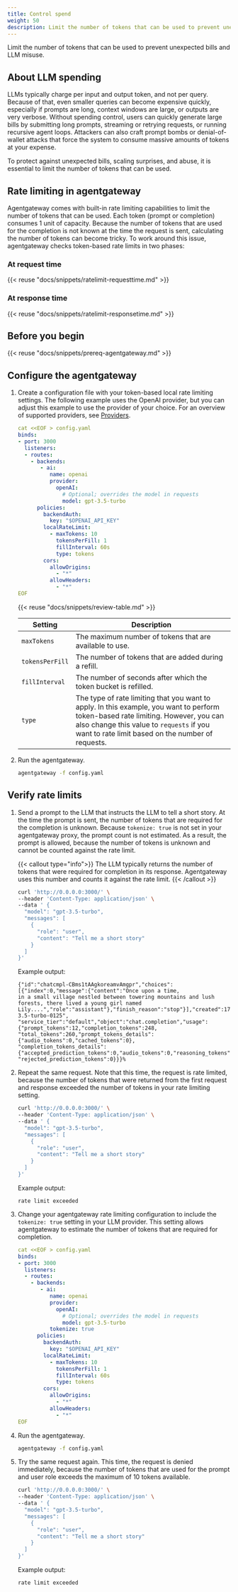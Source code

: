 ```yaml
---
title: Control spend
weight: 50
description: Limit the number of tokens that can be used to prevent unexpected bills and LLM misuse. 
---
```


Limit the number of tokens that can be used to prevent unexpected bills and LLM misuse. 

## About LLM spending

LLMs typically charge per input and output token, and not per query. Because of that, even smaller queries can become expensive quickly, especially if prompts are long, context windows are large, or outputs are very verbose. Without spending control, users can quickly generate large bills by submitting long prompts, streaming or retrying requests, or running recursive agent loops. Attackers can also craft prompt bombs or denial-of-wallet attacks that force the system to consume massive amounts of tokens at your expense. 

To protect against unexpected bills, scaling surprises, and abuse, it is essential to limit the number of tokens that can be used. 

## Rate limiting in agentgateway

Agentgateway comes with built-in rate limiting capabilities to limit the number of tokens that can be used. Each token (prompt or completion) consumes 1 unit of capacity. Because the number of tokens that are used for the completion is not known at the time the request is sent, calculating the number of tokens can become tricky. To work around this issue, agentgateway checks token-based rate limits in two phases: 

### At request time

{{< reuse "docs/snippets/ratelimit-requesttime.md" >}} 

### At response time

{{< reuse "docs/snippets/ratelimit-responsetime.md" >}} 

## Before you begin

{{< reuse "docs/snippets/prereq-agentgateway.md" >}}

## Configure the agentgateway

1. Create a configuration file with your token-based local rate limiting settings. The following example uses the OpenAI provider, but you can adjust this example to use the provider of your choice. For an overview of supported providers, see [Providers](../providers).
   ```yaml
   cat <<EOF > config.yaml
   binds:
   - port: 3000
     listeners:
     - routes:
       - backends:
          - ai:
             name: openai
             provider:
               openAI:
                 # Optional; overrides the model in requests
                 model: gpt-3.5-turbo
         policies:
           backendAuth:
             key: "$OPENAI_API_KEY"
           localRateLimit:
             - maxTokens: 10
               tokensPerFill: 1
               fillInterval: 60s
               type: tokens
           cors:
             allowOrigins:
               - "*"
             allowHeaders:
               - "*"
   EOF
   ```

   {{< reuse "docs/snippets/review-table.md" >}}

   | Setting | Description | 
   | -- | -- | 
   | `maxTokens` | The maximum number of tokens that are available to use. | 
   | `tokensPerFill` | The number of tokens that are added during a refill. |  
   | `fillInterval` | The number of seconds after which the token bucket is refilled. | 
   | `type` | The type of rate limiting that you want to apply. In this example, you want to perform token-based rate limiting. However, you can also change this value to `requests` if you want to rate limit based on the number of requests. | 

2. Run the agentgateway. 
   ```sh
   agentgateway -f config.yaml
   ```
   
## Verify rate limits

1. Send a prompt to the LLM that instructs the LLM to tell a short story. At the time the prompt is sent, the number of tokens that are required for the completion is unknown. Because `tokenize: true` is not set in your agentgateway proxy, the prompt count is not estimated. As a result, the prompt is allowed, because the number of tokens is unknown and cannot be counted against the rate limit. 

   {{< callout type="info">}}
   The LLM typically returns the number of tokens that were required for completion in its response. Agentgateway uses this number and counts it against the rate limit. 
   {{< /callout >}}
   
   ```sh
   curl 'http://0.0.0.0:3000/' \
   --header 'Content-Type: application/json' \
   --data ' {
     "model": "gpt-3.5-turbo",
     "messages": [
       {
         "role": "user",
         "content": "Tell me a short story"
       }
     ]
   }'
   ```
   
   Example output: 
   ```
   {"id":"chatcmpl-CBms1tAAgkoreamvAmgpr","choices":[{"index":0,"message":{"content":"Once upon a time, 
   in a small village nestled between towering mountains and lush forests, there lived a young girl named
   Lily....","role":"assistant"},"finish_reason":"stop"}],"created":1756925501,"model":"gpt-3.5-turbo-0125",
   "service_tier":"default","object":"chat.completion","usage":{"prompt_tokens":12,"completion_tokens":248,
   "total_tokens":260,"prompt_tokens_details":{"audio_tokens":0,"cached_tokens":0},
   "completion_tokens_details":{"accepted_prediction_tokens":0,"audio_tokens":0,"reasoning_tokens":0,
   "rejected_prediction_tokens":0}}}%        
   ```
   
2. Repeat the same request. Note that this time, the request is rate limited, because the number of tokens that were returned from the first request and response exceeded the number of tokens in your rate limiting setting. 
   ```sh
   curl 'http://0.0.0.0:3000/' \
   --header 'Content-Type: application/json' \
   --data ' {
     "model": "gpt-3.5-turbo",
     "messages": [
       {
         "role": "user",
         "content": "Tell me a short story"
       }
     ]
   }'
   ```
   
   Example output: 
   ```
   rate limit exceeded
   ```
   
3. Change your agentgateway rate limiting configuration to include the `tokenize: true` setting in your LLM provider. This setting allows agentgateway to estimate the number of tokens that are required for completion. 
   ```yaml
   cat <<EOF > config.yaml
   binds:
   - port: 3000
     listeners:
     - routes:
       - backends:
          - ai:
             name: openai
             provider:
               openAI:
                 # Optional; overrides the model in requests
                 model: gpt-3.5-turbo
             tokenize: true
         policies:
           backendAuth:
             key: "$OPENAI_API_KEY"
           localRateLimit:
             - maxTokens: 10
               tokensPerFill: 1
               fillInterval: 60s
               type: tokens
           cors:
             allowOrigins:
               - "*"
             allowHeaders:
               - "*"
   EOF
   ```

4. Run the agentgateway. 
   ```sh
   agentgateway -f config.yaml
   ```

5. Try the same request again. This time, the request is denied immediately, because the number of tokens that are used for the prompt and user role exceeds the maximum of 10 tokens available.
   ```sh
   curl 'http://0.0.0.0:3000/' \
   --header 'Content-Type: application/json' \
   --data ' {
     "model": "gpt-3.5-turbo",
     "messages": [
       {
         "role": "user",
         "content": "Tell me a short story"
       }
     ]
   }'
   ```
   
   Example output: 
   ```
   rate limit exceeded
   ```

   
   


